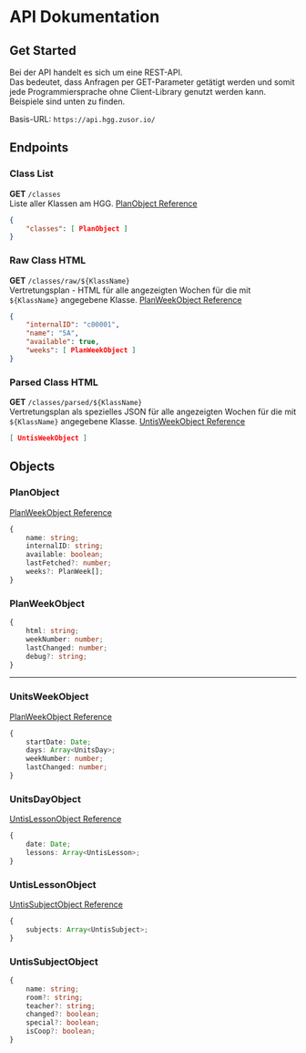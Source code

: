 # API Dokumentation

## Get Started

Bei der API handelt es sich um eine REST-API.  
Das bedeutet, dass Anfragen per GET-Parameter getätigt werden und somit jede Programmiersprache ohne Client-Library genutzt werden kann.  
Beispiele sind unten zu finden.  

Basis-URL: ```https://api.hgg.zusor.io/```

## Endpoints

### Class List
**GET** ```/classes```  
Liste aller Klassen am HGG. [PlanObject Reference](#planobject)
```json
{
    "classes": [ PlanObject ]
}
```

### Raw Class HTML
**GET** ```/classes/raw/${KlassName}```  
Vertretungsplan - HTML für alle angezeigten Wochen für die mit ```${KlassName}``` angegebene Klasse. [PlanWeekObject Reference](#planweekobject)
```json
{
    "internalID": "c00001",
    "name": "5A",
    "available": true,
    "weeks": [ PlanWeekObject ]
}
```

### Parsed Class HTML
**GET** ```/classes/parsed/${KlassName}```  
Vertretungsplan als spezielles JSON für alle angezeigten Wochen für die mit ```${KlassName}``` angegebene Klasse. [UntisWeekObject Reference](#UnitsWeekObject)
```json
[ UntisWeekObject ]
```

## Objects
### PlanObject
[PlanWeekObject Reference](#PlanWeekObject)
```ts
{
    name: string;
    internalID: string;
    available: boolean;
    lastFetched?: number;
    weeks?: PlanWeek[];
}
```
### PlanWeekObject
```ts
{
    html: string;
    weekNumber: number;
    lastChanged: number;
    debug?: string;
}
```
---
### UnitsWeekObject
[PlanWeekObject Reference](#PlanWeekObject)
```ts
{
    startDate: Date;
    days: Array<UnitsDay>;
    weekNumber: number;
    lastChanged: number;
}
```
### UnitsDayObject
[UntisLessonObject Reference](#UntisLessonObject)
```ts
{
    date: Date;
    lessons: Array<UntisLesson>;
}
```
### UntisLessonObject
[UntisSubjectObject Reference](#UntisSubjectObject)
```ts
{
    subjects: Array<UntisSubject>;
}
```
### UntisSubjectObject
```ts
{
    name: string;
    room?: string;
    teacher?: string;
    changed?: boolean;
    special?: boolean;
    isCoop?: boolean;
}
```
